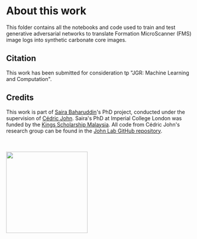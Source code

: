# About this work
This folder contains all the notebooks and code used to train and test generative adversarial networks to translate Formation MicroScanner (FMS) image logs into synthetic carbonate core images.

## Citation

This work has been submitted for consideration tp "JGR: Machine Learning and Computation".


## Credits

This work is part of [Saira Baharuddin]([https://github.com/gems-val22](https://github.com/ssaira267))'s PhD project, conducted under the supervision of [Cédric John](https://github.com/cedricmjohn). Saira's PhD at Imperial College London was funded by the [Kings Scholarship Malaysia](https://bmipenajaan.jpa.gov.my/ms/). All code from Cédric John's research group can be found in the [John Lab GitHub repository](https://github.com/johnlab-research).

<br>
<br>

<a href="https://www.john-lab.org">
<img src="https://www.john-lab.org/wp-content/uploads/2023/01/footer_small_logo.png" style="width:220px">
</a>
